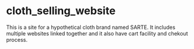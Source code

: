 # cloth_selling_website

This is a site for a hypothetical cloth brand named SARTE. It includes multiple websites linked together and it also have cart facility and chekout process. 

